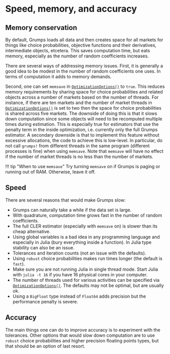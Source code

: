 # Speed, memory, and accuracy

## Memory conservation


By default, Grumps loads all data and then creates space for all markets for things like choice probabilities, objective functions and their derivatives, intermediate objects, etcetera.  This saves computation time, but eats memory, especially as the number of random coefficients increases.

There are several ways of addressing memory issues.  First, it is generally a good idea to be modest in the number of random coefficients one uses.  In terms of computation it adds to memory demands.

Second, one can set `memsave` in [`OptimizationOptions()`](@ref) to `true`.  This reduces memory requirements by sharing space for choice probabilities
and related objects across a number of markets based on the number of threads.  For instance, if there are ten markets and the number of market threads in [`OptimizationOptions()`](@ref) is set to two then the space for choice probabilities is shared across five markets.   The downside of doing this is that it slows down computation since some objects will need to be recomputed multiple times during estimation.   This is especially true for estimators that use the penalty term in the inside optimization, i.e. currently only the full Grumps estimator.  A secondary downside is that to implement this feature without excessive allocations, the code to achieve this is low-level.  In particular, do not call `grumps!` from different threads in the same program (different processes is fine) when using `memsave`. Note that `memsave` will have no effect if the number of market threads is no less than the number of markets. 

!!! tip "When to use `memsave`"
    Try turning `memsave` on if Grumps is paging or running out of RAM. Otherwise, leave it off. 

## Speed

There are several reasons that would make Grumps slow:
* Grumps can naturally take a while if the data set is large.  
* With quadrature, computation time grows fast in the number of random coefficients.  
* The full CLER estimator (especially with `memsave` on) is slower than its cheap alternative.  
* Using global variables is a bad idea in any programming language and especially in Julia (bury everything inside a function). In Julia type stability can also be an issue.
* Tolerances and iteration counts (not an issue with the defaults).
* Using `robust` choice probabilities makes run times longer (the default is `fast`). 
* Make sure you are not running Julia in single thread mode.  Start Julia with `julia -t 16` if you have 16 physical cores in your computer.
* The number of threads used for various activities can be specified via [`OptimizationOptions()`](@ref).  The defaults may not be optimal, but are usually ok.
* Using a `BigFloat` type instead of `Float64` adds precision but the performance penalty is severe.

## Accuracy

The main things one can do to improve accuracy is to experiment with the tolerances.  Other options that would slow down computation are to use `robust` choice probabilities and higher precision floating points types, but that should be an option of last resort.



